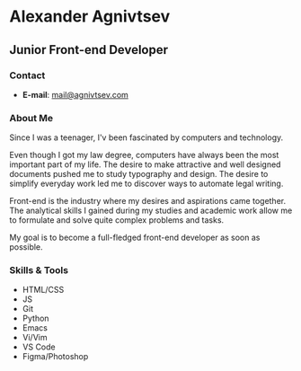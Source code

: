 
# Alexander Agnivtsev
## Junior Front-end Developer

### Contact
- **E-mail**: mail@agnivtsev.com

### About Me
Since I was a teenager, I'v been fascinated by computers and technology.

Even though I got my law degree, computers have always been the most important part of my life. The desire to make attractive and well designed documents pushed me to study typography and design. The desire to simplify everyday work led me to discover ways to automate legal writing.

Front-end is the industry where my desires and aspirations came together. The analytical skills I gained during my studies and academic work allow me to formulate and solve quite complex problems and tasks.

My goal is to become a full-fledged front-end developer as soon as possible.

### Skills & Tools
- HTML/CSS
- JS
- Git
- Python
- Emacs
- Vi/Vim
- VS Code
- Figma/Photoshop

